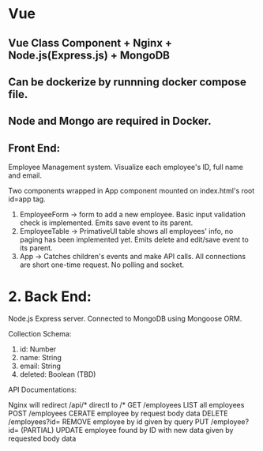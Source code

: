 # Vue
## Vue Class Component + Nginx + Node.js(Express.js) + MongoDB
## Can be dockerize by runnning docker compose file. 
## Node and Mongo are required in Docker.


## Front End:
Employee Management system. Visualize each employee's ID, full name and email. 

Two components wrapped in App component mounted on index.html's root id=app tag. 

1. EmployeeForm -> form to add a new employee. Basic input validation check is implemented. Emits save event to its parent. 
2. EmployeeTable -> PrimativeUI table shows all employees' info, no paging has been implemented yet. Emits delete and edit/save event to its parent.
3. App -> Catches children's events and make API calls. All connections are short one-time request. No polling and socket. 

# 2. Back End:
Node.js Express server. Connected to MongoDB using Mongoose ORM. 

Collection Schema:
1. id: Number
2. name: String
3. email: String
4. deleted: Boolean (TBD)

API Documentations:

Nginx will redirect /api/* directl to /*
GET /employees LIST all employees
POST /employees CERATE employee by request body data
DELETE /employees?id= REMOVE employee by id given by query
PUT /employee?id= (PARTIAL) UPDATE employee found by ID with new data given by requested body data
